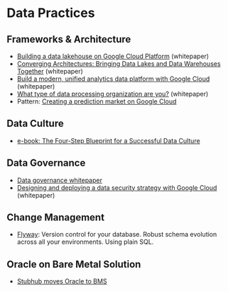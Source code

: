 # Data Practices

## Frameworks & Architecture
- [Building a data lakehouse on Google Cloud Platform](https://services.google.com/fh/files/misc/building-a-data-lakehouse.pdf) (whitepaper)
- [Converging Architectures: Bringing Data Lakes and Data Warehouses Together](https://services.google.com/fh/files/misc/bring-data-lakes-and-data-warehouses-together.pdf) (whitepaper)
- [Build a modern, unified analytics data platform with Google Cloud](https://services.google.com/fh/files/misc/googlecloud_unified_analytics_data_platform_paper_2021.pdf) (whitepaper)
- [What type of data processing organization are you?](https://services.google.com/fh/files/misc/dataprocessingorganisationwhitepaper.pdf) (whitepaper)
- Pattern: [Creating a prediction market on Google Cloud](https://cloud.google.com/blog/topics/solutions-how-tos/design-patterns-in-googles-prediction-market-on-google-cloud)

## Data Culture
- [e-book: The Four-Step Blueprint for a Successful Data Culture](https://discover.looker.com/rs/131-VDZ-197/images/BlueprintforaSuccessfulDataCultureEbook.pdf)

## Data Governance
- [Data governance whitepaper](http://services.google.com/fh/files/misc/principles_best_practices_for_data-governance.pdf)
- [Designing and deploying a data security strategy with Google Cloud](https://services.google.com/fh/files/misc/designing_and_deploying_data_security_strategy.pdf) (whitepaper)

## Change Management
- [Flyway](https://flywaydb.org/): Version control for your database. Robust schema evolution across all your environments. Using plain SQL.

## Oracle on Bare Metal Solution
- [Stubhub moves Oracle to BMS](https://cloud.google.com/blog/products/databases/database-migration-helps-stubhub-modernize-with-cloud)
